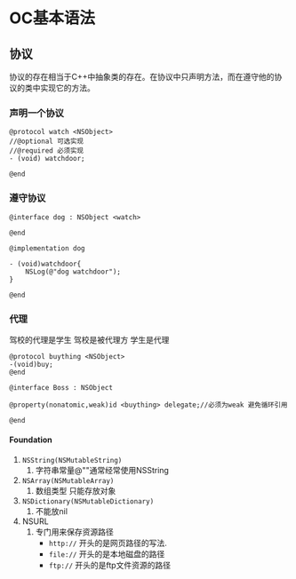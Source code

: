 # OC基本语法

## 协议

协议的存在相当于C++中抽象类的存在。在协议中只声明方法，而在遵守他的协议的类中实现它的方法。

### 声明一个协议

```objc
@protocol watch <NSObject>
//@optional 可选实现
//@required 必须实现
- (void) watchdoor;

@end
```

### 遵守协议

```objc
@interface dog : NSObject <watch>
  
@end
  
@implementation dog

- (void)watchdoor{
    NSLog(@"dog watchdoor");
}

@end
```

### 代理

驾校的代理是学生 驾校是被代理方 学生是代理

```objc
@protocol buything <NSObject>
-(void)buy;
@end
  
@interface Boss : NSObject

@property(nonatomic,weak)id <buything> delegate;//必须为weak 避免循环引用

@end
```

#### Foundation

1. `NSString(NSMutableString)`
   1. 字符串常量@""通常经常使用NSString
2. `NSArray(NSMutableArray)`
   1. 数组类型 只能存放对象
3. `NSDictionary(NSMutableDictionary)`
   1. 不能放nil
4. NSURL
   1. 专门用来保存资源路径
      * `http://` 开头的是网页路径的写法.
      * `file://` 开头的是本地磁盘的路径
      * `ftp://` 开头的是ftp文件资源的路径
